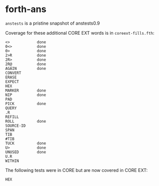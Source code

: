 forth-ans
=========

`anstests` is a pristine snapshot of anstests0.9

Coverage for these additional CORE EXT words is in `coreext-fills.fth`:

    <>            done
    0<>           done
    0>            done
    2>R           done
    2R>           done
    2R@           done
    AGAIN         done
    CONVERT
    ERASE
    EXPECT
    HEX
    MARKER        done
    NIP           done
    PAD
    PICK          done
    QUERY
    .R
    REFILL
    ROLL          done
    SOURCE-ID
    SPAN
    TIB
    #TIB
    TUCK          done
    U>            done
    UNUSED        done
    U.R
    WITHIN

The following tests were in CORE but are now covered in CORE EXT:

    HEX

